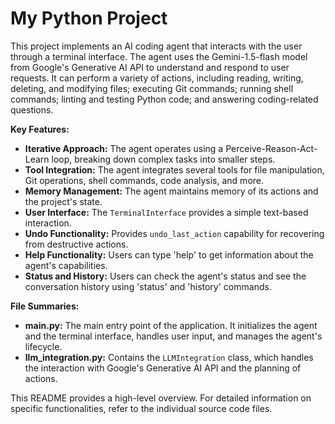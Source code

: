 # My Python Project

This project implements an AI coding agent that interacts with the user through a terminal interface.  The agent uses the Gemini-1.5-flash model from Google's Generative AI API to understand and respond to user requests.  It can perform a variety of actions, including reading, writing, deleting, and modifying files; executing Git commands; running shell commands; linting and testing Python code; and answering coding-related questions.

**Key Features:**
* **Iterative Approach:** The agent operates using a Perceive-Reason-Act-Learn loop, breaking down complex tasks into smaller steps.
* **Tool Integration:**  The agent integrates several tools for file manipulation, Git operations, shell commands, code analysis, and more.
* **Memory Management:** The agent maintains memory of its actions and the project's state.
* **User Interface:** The `TerminalInterface` provides a simple text-based interaction.
* **Undo Functionality:**  Provides `undo_last_action` capability for recovering from destructive actions.
* **Help Functionality:** Users can type 'help' to get information about the agent's capabilities.
* **Status and History:** Users can check the agent's status and see the conversation history using 'status' and 'history' commands.

**File Summaries:**
* **main.py:** The main entry point of the application. It initializes the agent and the terminal interface, handles user input, and manages the agent's lifecycle.
* **llm_integration.py:** Contains the `LLMIntegration` class, which handles the interaction with Google's Generative AI API and the planning of actions.

This README provides a high-level overview.  For detailed information on specific functionalities, refer to the individual source code files.